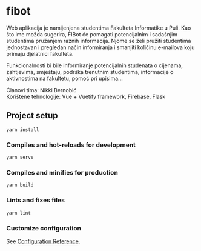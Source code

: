 # fibot
Web aplikacija je namijenjena studentima Fakulteta Informatike u Puli. Kao što ime možda sugerira, FIBot će pomagati potencijalnim i sadašnjim studentima pružanjem raznih informacija. Njome se želi pružiti studentima jednostavan i pregledan način informiranja i smanjiti količinu e-mailova koju primaju djelatnici fakulteta.

Funkcionalnosti bi bile informiranje potencijalnih studenata o cijenama, zahtjevima, smještaju, podrška trenutnim studentima, informacije o aktivnostima na fakultetu, pomoć pri upisima...

Članovi tima: Nikki Bernobić  
Korištene tehnologije: Vue + Vuetify framework, Firebase, Flask
## Project setup
```
yarn install
```

### Compiles and hot-reloads for development
```
yarn serve
```

### Compiles and minifies for production
```
yarn build
```

### Lints and fixes files
```
yarn lint
```

### Customize configuration
See [Configuration Reference](https://cli.vuejs.org/config/).
